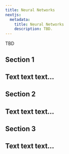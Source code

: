 ```yaml
---
title: Neural Networks
nextjs:
  metadata:
    title: Neural Networks
    description: TBD.
---
```


TBD

## Section 1
Text text text...
---

## Section 2
Text text text...
---

## Section 3
Text text text...
---

